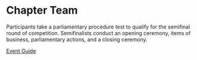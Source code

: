 # Chapter Team

Participants take a parliamentary procedure test to qualify for
the semifinal round of competition. Semifinalists conduct an
opening ceremony, items of business, parliamentary actions,
and a closing ceremony.

[Event Guide](https://lwsd.sharepoint.com/:b:/r/sites/GR-JHS-TechnologyStudentAssociation-SCA/Shared%20Documents/23-24/Competition/Event%20Guides/HS%20-%20Chapter%20Team.pdf)
